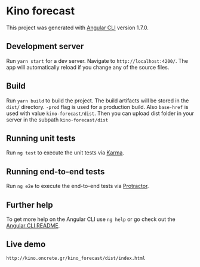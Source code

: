 
# Kino forecast

This project was generated with [Angular CLI](https://github.com/angular/angular-cli) version 1.7.0.

## Development server

Run `yarn start` for a dev server. Navigate to `http://localhost:4200/`. The app will automatically reload if you change any of the source files.

## Build

Run `yarn build` to build the project. The build artifacts will be stored in the `dist/` directory. `-prod` flag is used for a production build. Also `base-href` is used with value `kino-forecast/dist`. Then you can upload dist folder in your server in the subpath `kino-forecast/dist`

## Running unit tests

Run `ng test` to execute the unit tests via [Karma](https://karma-runner.github.io).

## Running end-to-end tests

Run `ng e2e` to execute the end-to-end tests via [Protractor](http://www.protractortest.org/).

## Further help

To get more help on the Angular CLI use `ng help` or go check out the [Angular CLI README](https://github.com/angular/angular-cli/blob/master/README.md).

## Live demo

`http://kino.oncrete.gr/kino_forecast/dist/index.html`
